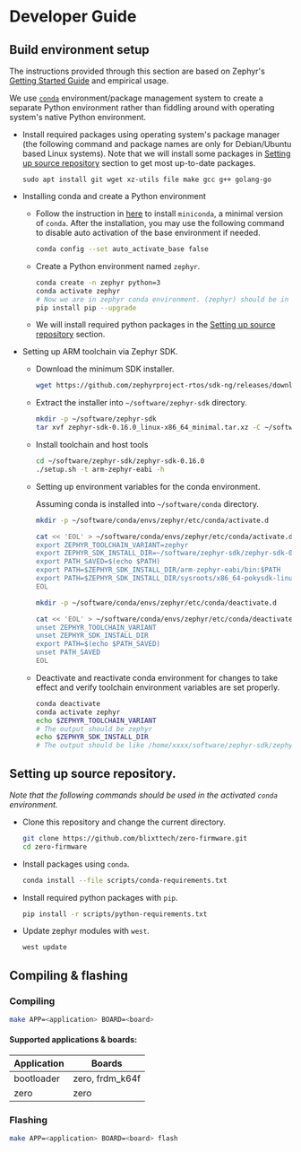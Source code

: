 # Developer Guide

## Build environment setup

The instructions provided through this section are based on Zephyr's [Getting Started Guide](https://docs.zephyrproject.org/latest/getting_started/index.html) and empirical usage. 

We use [``conda``](https://docs.conda.io/en/latest/index.html) environment/package management system to create a separate Python environment rather than fiddling around with operating system's native Python environment.

* Install required packages using operating system's package manager (the following command and package names are only for Debian/Ubuntu based Linux systems). Note that we will install some packages in [Setting up source repository](#setting-up-source-repository) section to get most up-to-date packages.
    ```console
    sudo apt install git wget xz-utils file make gcc g++ golang-go
    ```

* Installing conda and create a Python environment
    * Follow the instruction in [here](https://docs.conda.io/en/latest/miniconda.html) to install ``miniconda``, a minimal version of ``conda``. After the installation, you may use the following command to disable auto activation of the base environment if needed.
        ```bash
        conda config --set auto_activate_base false
        ```
    * Create a Python environment named ``zephyr``.
        ```bash
        conda create -n zephyr python=3
        conda activate zephyr
        # Now we are in zephyr conda environment. (zephyr) should be in the prompt
        pip install pip --upgrade
        ```
    * We will install required python packages in the [Setting up source repository](#setting-up-source-repository) section.

* Setting up ARM toolchain via Zephyr SDK.
    * Download the minimum SDK installer.
        ```bash
        wget https://github.com/zephyrproject-rtos/sdk-ng/releases/download/v0.16.0/zephyr-sdk-0.16.0_linux-x86_64_minimal.tar.xz
        ```
    * Extract the installer into ``~/software/zephyr-sdk`` directory.
        ```bash
        mkdir -p ~/software/zephyr-sdk
        tar xvf zephyr-sdk-0.16.0_linux-x86_64_minimal.tar.xz -C ~/software/zephyr-sdk
        ```

    * Install toolchain and host tools
        ```bash
        cd ~/software/zephyr-sdk/zephyr-sdk-0.16.0
        ./setup.sh -t arm-zephyr-eabi -h
        ```

    * Setting up environment variables for the conda environment. 
    
        Assuming conda is installed into ``~/software/conda`` directory.
        ```bash
        mkdir -p ~/software/conda/envs/zephyr/etc/conda/activate.d

        cat << 'EOL' > ~/software/conda/envs/zephyr/etc/conda/activate.d/env_vars.sh
        export ZEPHYR_TOOLCHAIN_VARIANT=zephyr
        export ZEPHYR_SDK_INSTALL_DIR=~/software/zephyr-sdk/zephyr-sdk-0.16.0
        export PATH_SAVED=$(echo $PATH)
        export PATH=$ZEPHYR_SDK_INSTALL_DIR/arm-zephyr-eabi/bin:$PATH
        export PATH=$ZEPHYR_SDK_INSTALL_DIR/sysroots/x86_64-pokysdk-linux/usr/bin:$PATH
        EOL

        mkdir -p ~/software/conda/envs/zephyr/etc/conda/deactivate.d

        cat << 'EOL' > ~/software/conda/envs/zephyr/etc/conda/deactivate.d/env_vars.sh
        unset ZEPHYR_TOOLCHAIN_VARIANT
        unset ZEPHYR_SDK_INSTALL_DIR
        export PATH=$(echo $PATH_SAVED)
        unset PATH_SAVED
        EOL
        ```

    * Deactivate and reactivate conda environment for changes to take effect and verify toolchain environment variables are set properly.

        ```bash
        conda deactivate
        conda activate zephyr
        echo $ZEPHYR_TOOLCHAIN_VARIANT
        # The output should be zephyr
        echo $ZEPHYR_SDK_INSTALL_DIR
        # The output should be like /home/xxxx/software/zephyr-sdk/zephyr-sdk-0.16.0/arm-zephyr-eabi
        ```

## Setting up source repository.

*Note that the following commands should be used in the activated `conda` environment.*

* Clone this repository and change the current directory.
    ```bash
    git clone https://github.com/blixttech/zero-firmware.git
    cd zero-firmware
    ```

* Install packages using `conda`.
    ```bash
    conda install --file scripts/conda-requirements.txt
    ```

* Install required python packages with `pip`.
    ```bash
    pip install -r scripts/python-requirements.txt
    ```

* Update zephyr modules with `west`.
    ```bash
    west update
    ```

## Compiling & flashing

### Compiling

```bash
make APP=<application> BOARD=<board>
```

#### Supported applications & boards:
| **Application** | **Boards** |
|---|---|
| bootloader | zero, frdm_k64f |
| zero | zero |

### Flashing

```bash
make APP=<application> BOARD=<board> flash
```
